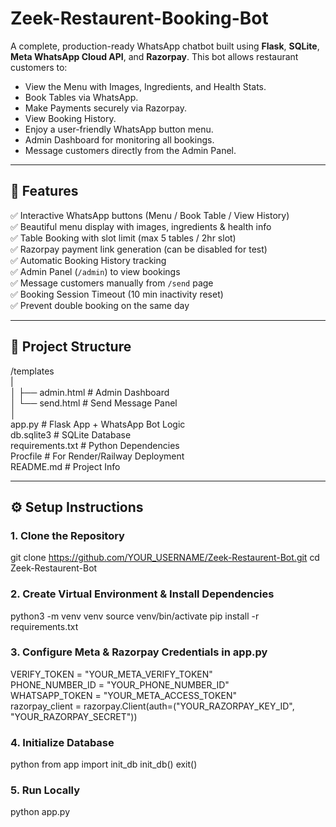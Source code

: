 # Zeek-Restaurent-Booking-Bot

A complete, production-ready WhatsApp chatbot built using **Flask**, **SQLite**, **Meta WhatsApp Cloud API**, and **Razorpay**. This bot allows restaurant customers to:

- View the Menu with Images, Ingredients, and Health Stats.
- Book Tables via WhatsApp.
- Make Payments securely via Razorpay.
- View Booking History.
- Enjoy a user-friendly WhatsApp button menu.
- Admin Dashboard for monitoring all bookings.
- Message customers directly from the Admin Panel.

---

## 🚀 Features

✅ Interactive WhatsApp buttons (Menu / Book Table / View History)  
✅ Beautiful menu display with images, ingredients & health info  
✅ Table Booking with slot limit (max 5 tables / 2hr slot)  
✅ Razorpay payment link generation (can be disabled for test)  
✅ Automatic Booking History tracking  
✅ Admin Panel (`/admin`) to view bookings  
✅ Message customers manually from `/send` page  
✅ Booking Session Timeout (10 min inactivity reset)  
✅ Prevent double booking on the same day  

---

## 📂 Project Structure

/templates                    
|                                     
│   ├── admin.html                    # Admin Dashboard                                    
│   └── send.html                     # Send Message Panel                                        
│                                                                                                         
app.py                                # Flask App + WhatsApp Bot Logic                 
db.sqlite3                            # SQLite Database                
requirements.txt                      # Python Dependencies                   
Procfile                              # For Render/Railway Deployment                
README.md                             # Project Info                           
                          
                    
---                           

## ⚙️ Setup Instructions

### 1. Clone the Repository

git clone https://github.com/YOUR_USERNAME/Zeek-Restaurent-Bot.git
cd Zeek-Restaurent-Bot

### 2. Create Virtual Environment & Install Dependencies

python3 -m venv venv
source venv/bin/activate
pip install -r requirements.txt

### 3. Configure Meta & Razorpay Credentials in app.py

VERIFY_TOKEN = "YOUR_META_VERIFY_TOKEN"                         
PHONE_NUMBER_ID = "YOUR_PHONE_NUMBER_ID"                  
WHATSAPP_TOKEN = "YOUR_META_ACCESS_TOKEN"                      
razorpay_client = razorpay.Client(auth=("YOUR_RAZORPAY_KEY_ID", "YOUR_RAZORPAY_SECRET"))             

### 4. Initialize Database

python
from app import init_db
init_db()
exit()
### 5. Run Locally

python app.py
